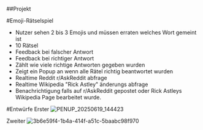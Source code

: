 ##Projekt

#Emoji-Rätselspiel
- Nutzer sehen 2 bis 3 Emojis und müssen erraten welches Wort gemeint ist
- 10 Rätsel
- Feedback bei falscher Antwort
- Feedback bei richtiger Antwort
- Zählt wie viele richtige Antworten gegeben wurden
- Zeigt ein Popup an wenn alle Rätel richtig beantwortet wurden
- Realtime Reddit r/AskReddit abfrage
- Realtime Wikipedia "Rick Astley" änderungs abfrage
- Benachrichtigung falls auf r/AskReddit gepostet oder Rick Astleys Wikipedia Page bearbeitet wurde.

#Entwürfe
Erster
![PENUP_20250619_144423](https://github.com/user-attachments/assets/46091bd3-dc3c-4c36-b5b9-3ab32a077aa6)

Zweiter
![3b6e59f4-1b4a-414f-a51c-5baabc98f970](https://github.com/user-attachments/assets/1ac15cac-6ad2-4ee5-988e-fcfdae3cfa52)
